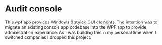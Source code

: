 # Audit console
This wpf app provides Windows 8 styled GUI elements. The intention was to migrate an existing console app codebase into the WPF app to provide administration experiance. As I was building this in my personal time when I switched companies I dropped this project.
